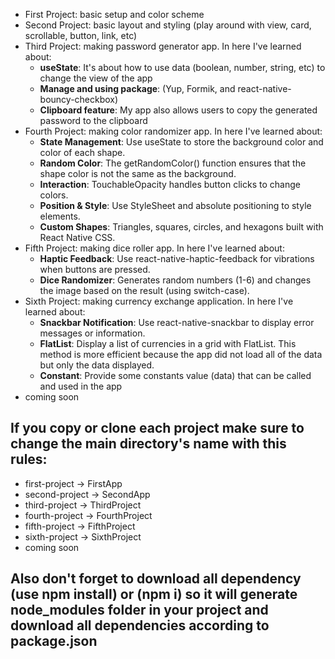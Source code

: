 - First Project: basic setup and color scheme
- Second Project: basic layout and styling (play around with view, card, scrollable, button, link, etc)
- Third Project: making password generator app. In here I've learned about:
  - **useState**: It's about how to use data (boolean, number, string, etc) to change the view of the app
  - **Manage and using package**: (Yup, Formik, and react-native-bouncy-checkbox)
  - **Clipboard feature**: My app also allows users to copy the generated password to the clipboard
- Fourth Project: making color randomizer app. In here I've learned about:
  - **State Management**: ​​Use useState to store the background color and color of each shape.
  - **Random Color**: The getRandomColor() function ensures that the shape color is not the same as the background.
  - **Interaction**: TouchableOpacity handles button clicks to change colors.
  - **Position & Style**: Use StyleSheet and absolute positioning to style elements.
  - **Custom Shapes**: Triangles, squares, circles, and hexagons built with React Native CSS.
- Fifth Project: making dice roller app. In here I've learned about:
  - **Haptic Feedback**: Use react-native-haptic-feedback for vibrations when buttons are pressed.
  - **Dice Randomizer**: Generates random numbers (1-6) and changes the image based on the result (using switch-case). 
- Sixth Project: making currency exchange application. In here I've learned about:
  - **Snackbar Notification**: Use react-native-snackbar to display error messages or information.
  - **FlatList**: Display a list of currencies in a grid with FlatList. This method is more efficient because the app did not load all of the data but only the data displayed.
  - **Constant**: Provide some constants value (data) that can be called and used in the app
- coming soon

## If you copy or clone each project make sure to change the main directory's name with this rules:
- first-project -> FirstApp
- second-project -> SecondApp
- third-project -> ThirdProject
- fourth-project -> FourthProject
- fifth-project -> FifthProject
- sixth-project -> SixthProject
- coming soon

## Also don't forget to download all dependency (use npm install) or (npm i) so it will generate node_modules folder in your project and download all dependencies according to package.json
